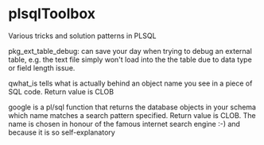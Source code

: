 # plsqlToolbox
Various tricks and solution patterns in PLSQL

pkg_ext_table_debug: can save your day when trying to debug an external table, e.g. the text file simply won't load into the the table due to data type or field length issue.

qwhat_is tells what is actually behind an object name you see in a piece of SQL code. Return value is CLOB

google is a pl/sql function that returns the database objects in your schema which name matches a search pattern specified. Return value is CLOB. The name is chosen in honour of the famous internet search engine :-) and because it is so self-explanatory 
